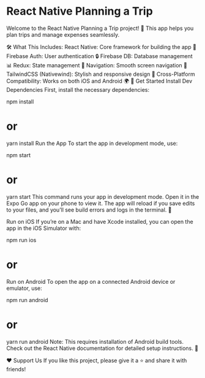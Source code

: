 # React Native Planning a Trip 
Welcome to the React Native Planning a Trip project! 🎉 This app helps you plan trips and manage expenses seamlessly.

🛠️ What This Includes:
React Native: Core framework for building the app 📱
Firebase Auth: User authentication 🔒
Firebase DB: Database management 📊
Redux: State management 🔄
Navigation: Smooth screen navigation 🧭
TailwindCSS (Nativewind): Stylish and responsive design 🎨
Cross-Platform Compatibility: Works on both iOS and Android 🌍
🚀 Get Started
Install Dev Dependencies
First, install the necessary dependencies:

npm install
# or
yarn install
Run the App
To start the app in development mode, use:

npm start
# or
yarn start
This command runs your app in development mode. Open it in the Expo Go app on your phone to view it. The app will reload if you save edits to your files, and you’ll see build errors and logs in the terminal. 📱

Run on iOS
If you’re on a Mac and have Xcode installed, you can open the app in the iOS Simulator with:



npm run ios
# or
Run on Android
To open the app on a connected Android device or emulator, use:

npm run android
# or
yarn run android
Note: This requires installation of Android build tools. Check out the React Native documentation for detailed setup instructions. 📖

❤️ Support Us
If you like this project, please give it a ⭐ and share it with friends!

